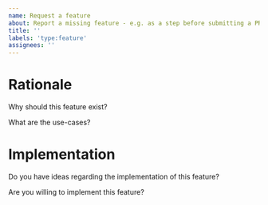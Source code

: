 ```yaml
---
name: Request a feature
about: Report a missing feature - e.g. as a step before submitting a PR
title: ''
labels: 'type:feature'
assignees: ''
---
```


# Rationale

Why should this feature exist?

What are the use-cases?

# Implementation

Do you have ideas regarding the implementation of this feature?

Are you willing to implement this feature?